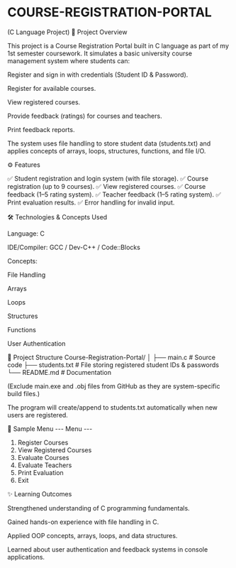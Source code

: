 # COURSE-REGISTRATION-PORTAL
 (C Language Project)
📌 Project Overview

This project is a Course Registration Portal built in C language as part of my 1st semester coursework.
It simulates a basic university course management system where students can:

Register and sign in with credentials (Student ID & Password).

Register for available courses.

View registered courses.

Provide feedback (ratings) for courses and teachers.

Print feedback reports.

The system uses file handling to store student data (students.txt) and applies concepts of arrays, loops, structures, functions, and file I/O.

⚙️ Features

✅ Student registration and login system (with file storage).
✅ Course registration (up to 9 courses).
✅ View registered courses.
✅ Course feedback (1–5 rating system).
✅ Teacher feedback (1–5 rating system).
✅ Print evaluation results.
✅ Error handling for invalid input.

🛠️ Technologies & Concepts Used

Language: C

IDE/Compiler: GCC / Dev-C++ / Code::Blocks

Concepts:

File Handling

Arrays

Loops

Structures

Functions

User Authentication

📂 Project Structure
Course-Registration-Portal/
│
├── main.c          # Source code
├── students.txt    # File storing registered student IDs & passwords
└── README.md       # Documentation


(Exclude main.exe and .obj files from GitHub as they are system-specific build files.)

The program will create/append to students.txt automatically when new users are registered.

📸 Sample Menu
--- Menu ---
1. Register Courses
2. View Registered Courses
3. Evaluate Courses
4. Evaluate Teachers
5. Print Evaluation
6. Exit

✨ Learning Outcomes

Strengthened understanding of C programming fundamentals.

Gained hands-on experience with file handling in C.

Applied OOP concepts, arrays, loops, and data structures.

Learned about user authentication and feedback systems in console applications.
